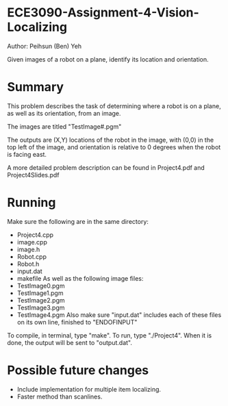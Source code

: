 ECE3090-Assignment-4-Vision-Localizing
======================================
Author: Peihsun (Ben) Yeh

Given images of a robot on a plane, identify its location and orientation.

Summary 
=======
This problem describes the task of determining where a robot is on a plane, as well as its orientation, from an image. 

The images are titled "TestImage#.pgm"

The outputs are (X,Y) locations of the robot in the image, with (0,0) in the top left of the image, and orientation is relative to 0 degrees when the robot is facing east. 

A more detailed problem description can be found in Project4.pdf and Project4Slides.pdf

Running
=======
Make sure the following are in the same directory:
- Project4.cpp
- image.cpp
- image.h
- Robot.cpp
- Robot.h
- input.dat
- makefile
As well as the following image files:
- TestImage0.pgm
- TestImage1.pgm
- TestImage2.pgm
- TestImage3.pgm
- TestImage4.pgm
Also make sure "input.dat" includes each of these files on its own line, finished to "ENDOFINPUT"

To compile, in terminal, type "make". To run, type "./Project4". When it is done, the output will be sent to "output.dat".

Possible future changes
=======================
- Include implementation for multiple item localizing. 
- Faster method than scanlines. 